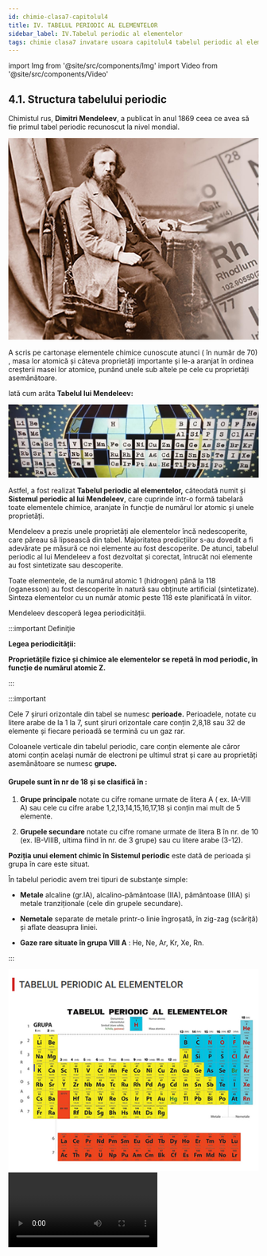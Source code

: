 ```yaml
---
id: chimie-clasa7-capitolul4
title: IV. TABELUL PERIODIC AL ELEMENTELOR
sidebar_label: IV.Tabelul periodic al elementelor
tags: chimie clasa7 invatare usoara capitolul4 tabelul periodic al elementelor
---
```


import Img from '@site/src/components/Img'
import Video from '@site/src/components/Video'


## 4.1. Structura tabelului periodic


Chimistul rus, **Dimitri Mendeleev**, a publicat în anul 1869 ceea ce avea să fie primul tabel periodic recunoscut la nivel mondial. 



<Img src="chimie/clasa7/capitolul4/4_1_Poza1_PozaMendeleev.jpg" />

A scris pe cartonașe elementele chimice cunoscute atunci ( în număr de 70) , masa lor atomică și câteva proprietăți importante și le-a aranjat în ordinea creșterii masei lor atomice, punând unele sub altele pe cele cu proprietăți asemănătoare. 

Iată cum arăta **Tabelul lui Mendeleev:**

<Img src="chimie/clasa7/capitolul4/4_1_Poza2_PozaTabeluluiInitialAlLuiMendeleev.jpg" />




Astfel, a fost realizat **Tabelul periodic al elementelor,** câteodată numit și **Sistemul periodic al lui Mendeleev**, care cuprinde într-o formă tabelară toate elementele chimice, aranjate în funcție de numărul lor atomic și unele proprietăți.
 
Mendeleev a prezis unele proprietăți ale elementelor încă nedescoperite, care păreau să lipsească din tabel. Majoritatea predicțiilor s-au dovedit a fi adevărate pe măsură ce noi elemente au fost descoperite. De atunci, tabelul periodic al lui Mendeleev a fost dezvoltat și corectat, întrucât noi elemente au fost sintetizate sau descoperite.
 
Toate elementele, de la numărul atomic 1 (hidrogen) până la 118 (oganesson) au fost descoperite în natură sau obținute artificial (sintetizate). Sinteza elementelor cu un număr atomic peste 118 este planificată în viitor.

 
Mendeleev descoperă legea periodicității. 


:::important Definiţie

**Legea periodicității:** 

**Proprietățile fizice și chimice ale elementelor se repetă în mod periodic, în funcție de numărul atomic Z.**



:::


:::important

Cele 7 șiruri orizontale din tabel se numesc **perioade.** Perioadele, notate cu litere arabe de la 1 la 7, sunt șiruri orizontale care conțin 2,8,18 sau 32 de elemente și fiecare perioadă se termină cu un gaz rar.

Coloanele verticale din tabelul periodic, care conțin elemente ale căror atomi conțin același număr de electroni pe ultimul strat  și care au proprietăți asemănătoare se numesc **grupe.**


#### Grupele sunt în nr de 18 și se clasifică în :

1)	**Grupe principale** notate cu cifre romane urmate de litera A ( ex. IA-VIII A) sau cele cu cifre arabe 1,2,13,14,15,16,17,18 și conțin mai mult de 5 elemente.

2)	**Grupele secundare** notate cu cifre romane urmate de litera B în nr. de 10 (ex. IB-VIIIB, ultima fiind în nr. de 3 grupe) sau cu litere arabe (3-12).



**Poziția unui element chimic în Sistemul periodic** este dată de perioada și grupa în care este situat.

În tabelul periodic avem trei tipuri de substanțe simple:
- **Metale** alcaline (gr.IA), alcalino-pământoase (IIA), pământoase (IIIA) și metale tranziționale (cele din grupele secundare).

- **Nemetale**  separate de metale printr-o linie îngroșată, în zig-zag (scăriță) și aflate deasupra liniei.


- **Gaze rare situate în grupa VIII A** : He, Ne, Ar, Kr, Xe, Rn.



:::



<Img src="chimie/clasa7/capitolul4/4_1_Poza3_PozaTabeluluiPeriodicAlElementelor.jpg" />




<Video src="https://www.youtube.com/embed/eg4LNOPWZkE" />


<br></br>
<br></br>



:::caution Temă

**Observă Tabelul periodic și răspunde la următoarele întrebări :**


1)	Care dintre elementele H, Cu, Mg, C, I, Na fac parte din perioada a 3-a?

2)	Care este legea după care s-a stabilit poziția elementelor în acest Tabel?

3)	Denumește metalele alcaline și nemetalele din grupa a VII A .

4)	Care este poziția în Sistemul periodic al următoarelor elemente: H, K, O, Al, F, Cu ?



5) Completează spațiile libere:

a) Savantul rus .............................. aranjează unele sub altele elemente cu .....................................................................

b) Același șir orizontal cuprinde ................................ în ordinea ...................... a ..................................................

c)	Tabelul periodic conține un nr. de ........coloane, numite................... și un nr. de........șiruri, numite...............................




:::


<br></br>
<br></br>




## 4.2. Relația dintre structura atomului și poziția sa în Sistemul periodic.


Ce legătură observi între numărul grupei al fiecărui element și numărul de electroni de pe ultimul strat al atomilor respectivi?

Toți cei 8 atomi reprezentați se află în perioada a 2-a. Ce legătură observi între numărul perioadei și numărul de straturi ai fiecărui atom?


<Img src="chimie/clasa7/capitolul4/4_2_Poza1_LegaturaIntreStructuraAtomSiPozitieInSistemulPeriodic.jpg" />



:::important

**Numărul electronilor de pe ultimul strat al atomului este egal cu cifra unităților din numărul  grupei în care se află elementul.**

**Numărul perioadei în care se află un element este egal cu numărul stratului în curs de completare (ultimul strat) din structura electronică a atomului acelui element.**



:::




<Video src="https://www.youtube.com/embed/BcuSzFLi6us" />


<br></br>
<br></br>

:::caution Problemă Model

1) Un element are pe stratul 3(M)-6 electroni. Stabilește structura atomului și poziția acestuia în Sistemul periodic.

- Desenăm în mijloc nucleul.

- Urmează învelișul electronic punând pe stratul 1(K) : 2 ē, 2 (K) : 8 ē și 3(M) : 6 ē.

- Numărăm toți electronii = 16, deci  Z = 16 = nr. ē = nr. p+ (îi punem în nucleu)

- Acest atom având 6 ē pe ultimul strat înseamnă că se află în grupa VIA (16).

- Acest atom având 3 straturi înseamnă că se află în perioada a 3-a.

- Căutăm în Sistemul periodic și vedem că este vorba de elementul S cu A=32. Calculăm nr. n<sup>0</sup> : N = A – Z = 32 – 16 = 16 n<sup>0</sup>, pe care îi punem în nucleu.


<Img src="chimie/clasa7/capitolul4/4_2_Poza2_StructuraAtom_ProblemaModel1.jpg" />


:::



:::caution Problemă Model

2)	Un element are Z = 15 și A = 31. Reprezintă structura atomului și poziția lui în Sistemul periodic.

- Reprezentăm structura atomului.

Z = 17 = nr. ē = nr. p<sup>+</sup>

N = A – Z = 31 – 15 = 16 n<sup>0</sup>




- Urmează învelișul electronic punând pe stratul 1(K) : 2 ē, 2 (K) : 8 ē și 3(M) : 5 ē.

- Nr.grupei = VA(15) = nr. ē pe ultimul strat.

- Nr. perioadei = a 3-a = nr. de straturi.


<Img src="chimie/clasa7/capitolul4/4_2_Poza3_StructuraAtom_ProblemaModel2.jpg" />


<br></br>


<Video src="https://www.youtube.com/embed/fUulFvkzrSc" />






:::



<br></br>
<br></br>



## 4.3. Metale. Nemetale. Proprietăți.


**Metalele se diferențiază de nemetale pe baza unor proprietăți fizice și chimice generale și pe baza structurii electronice a ultimului strat.**


:::tip Experiment

**1.** Analiza proprietăților fizice ale metalelor 

:::

<Video src="https://www.youtube.com/embed/cilxHIFwh5o" />



**Materiale necesare:** clește metalic, pahar Berzelius cu apă, spirtieră, circuit electric cu baterie, fire și bec, obiecte metalice(Cu, Fe, Al, Zn, Pb, Au, Ag, Hg, Mg), lumânare.

:::warning

Atenție! Mercurul este extrem de toxic ! Nu inhala vaporii săi! Nu îl atinge și nu il gusta! 
  
:::


**Descrierea experimentului:** 

- Observă pentru fiecare metal o serie de proprietăți  fizice: culoare, stare de agregare, aspect, plasticitate (ușurința cu care se deformează, duritate (rezistența la rupere).

- Notează în tabel densitățile metalelor (vezi anexă manual).

- Notează în tabel temperaturile lor de topire ( vezi anexă manual).

- Verifică conductibilitatea lor electrică cu ajutorul circuitului în care se intercalezi diferitele metale.

- Verifică conductibilitatea lor termică, încălzind corpul metalic pe care ai picurat bobițe de ceară, la un capăt în flacăra unei spirtiere. 


<Video src="https://www.youtube.com/embed/fZ2WRoAQCow" />




- Completează tabelul următor


<Img src="chimie/clasa7/capitolul4/4_3_Poza1_TabelDate_Experimentul1.jpg" />




:::important

**Proprietățile generale ale metalelor:**

- Sunt solide (cu excepția mercurului)

- Au luciu metalic

- Gri-argintii (cu excepția Cu - arămiu și Au - auriu)

- Conductoare termice și electrice

- Marea majoritate au temperaturi de topire ridicate

- Marea majoritate au densități ridicate

- Sunt maleabile (pot fi trase în foi) și ductile (pot fi trase în fire)

- Insolubile în apă

- Solubile unele în altele în topitură, formând aliaje.


:::


:::note Observaţie

Aliajele sunt amestecuri omogene de metale sau metale cu nemetale, fiind obținute prin amestecarea lor în stare topită. 

Cele mai cunoscute aliaje sunt: 

- fonta (Fe + 1,7-5% C);

- oțelul(Fe + 0,3-2% C);

- alama (Cu-Zn);

- bronzul (Cu-Sn);

- aliaj de lipit metale (Pb-Sn);

- duraluminiul (Al-Cu-Mg-Mn), etc.
  

:::



<br></br>
<br></br>








:::tip Experiment

**2.** Analiza proprietăților fizice ale nemetalelor 

:::

<Video src="https://www.youtube.com/embed/0bgXM5ZIAj4" />



**Materiale necesare:** pahar Berzelius cu apă,  circuit electric cu baterie, fire și bec, nemetale: oxigen, azot, sulf,  carbon (grafit, diamant), clor, iod, brom.

:::warning

Atenție! Clorul, bromul şi iodul sunt substanţe toxice şi iritante pentru plămâni ! Nu inhala vaporii lor! Nu le atinge și nu le gusta! 
  
:::




**Descrierea experimentului:** 


- Observă pentru fiecare nemetal o serie de proprietăți  fizice :culoare, stare de agregare, aspect, plasticitate (ușurința cu care se deformează, duritate(rezistența la rupere).

- Notează în tabel temperaturile lor de topire și densitățile lor.

- Verifică conductibilitatea lor electrică cu ajutorul circuitului în care se intercalează diferitele nemetale solide.

- Completează tabelul următor



<Img src="chimie/clasa7/capitolul4/4_3_Poza2_TabelDate_Experimentul2.jpg" />




:::important

**Proprietățile generale ale nemetalelor:**

- Sunt solide (iod, carbon, sulf, fosfor, siliciu), lichide(bromul) și gazoase(hidrogen, oxigen, azot, fluor, clor, gazele rare)

- Nu au luciu (cu excepția diamantului, grafitului și iodului)

- Incolore sau divers colorate

- Izolatoare termice (cu excepția diamantului) și electrice (cu excepția grafitului)

- Nu sunt maleabile și ductile
 
- Marea majoritate au temperaturi de topire foarte mici (cu excepția diamantului)

- Marea majoritate au densități mici

- Insolubile în apă (cu excepția oxigenului, azotului și clorului)

- Nemetalele solide sunt casante (se sparg)


:::


